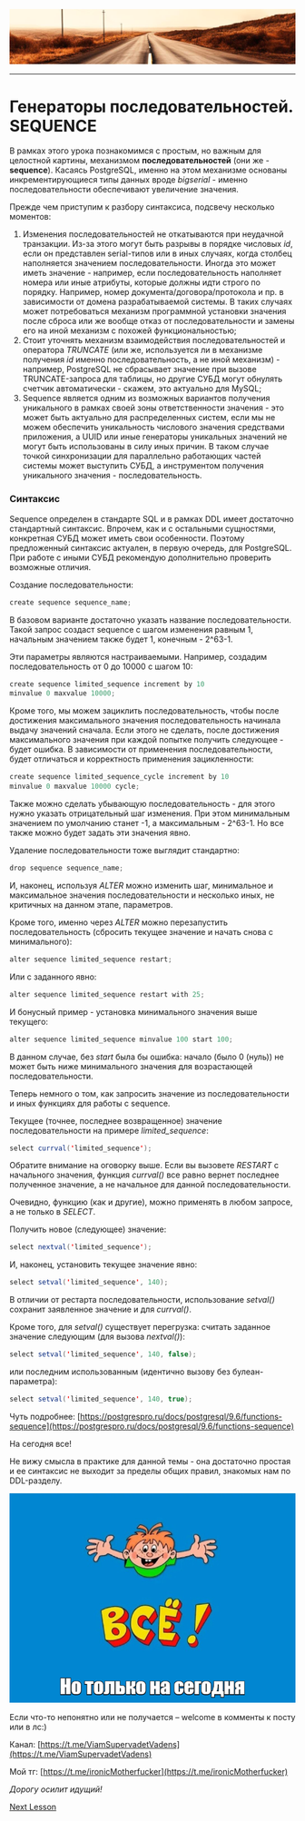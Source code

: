 ![](../../commonmedia/header.png)

***

   

Генераторы последовательностей. SEQUENCE
========================================

В рамках этого урока познакомимся с простым, но важным для целостной картины, механизмом **последовательностей** (они же - **sequence**). Касаясь PostgreSQL, именно на этом механизме основаны инкрементирующиеся типы данных вроде _bigserial_ \- именно последовательности обеспечивают увеличение значения.

Прежде чем приступим к разбору синтаксиса, подсвечу несколько моментов:

1.  Изменения последовательностей не откатываются при неудачной транзакции. Из-за этого могут быть разрывы в порядке числовых _id_, если он представлен serial-типов или в иных случаях, когда столбец наполняется значением последовательности. Иногда это может иметь значение - например, если последовательность наполняет номера или иные атрибуты, которые должны идти строго по порядку. Например, номер документа/договора/протокола и пр. в зависимости от домена разрабатываемой системы. В таких случаях может потребоваться механизм программной установки значения после сброса или же вообще отказ от последовательности и замены его на иной механизм с похожей функциональностью;
2.  Стоит уточнять механизм взаимодействия последовательностей и оператора _TRUNCATE_ (или же, используется ли в механизме получения _id_ именно последовательность, а не иной механизм) - например, PostgreSQL не сбрасывает значение при вызове TRUNCATE-запроса для таблицы, но другие СУБД могут обнулять счетчик автоматически - скажем, это актуально для MySQL;
3.  Sequence является одним из возможных вариантов получения уникального в рамках своей зоны ответственности значения - это может быть актуально для распределенных систем, если мы не можем обеспечить уникальность числового значения средствами приложения, а UUID или иные генераторы уникальных значений не могут быть использованы в силу иных причин. В таком случае точкой синхронизации для параллельно работающих частей системы может выступить СУБД, а инструментом получения уникального значения - последовательность.

  

### Синтаксис

Sequence определен в стандарте SQL и в рамках DDL имеет достаточно стандартный синтаксис. Впрочем, как и с остальными сущностями, конкретная СУБД может иметь свои особенности. Поэтому предложенный синтаксис актуален, в первую очередь, для PostgreSQL. При работе с иными СУБД рекомендую дополнительно проверить возможные отличия.

Создание последовательности:

```java
create sequence sequence_name;
```

В базовом варианте достаточно указать название последовательности. Такой запрос создаст sequence с шагом изменения равным 1, начальным значением также будет 1, конечным - 2^63-1.

Эти параметры являются настраиваемыми. Например, создадим последовательность от 0 до 10000 с шагом 10:

```java
create sequence limited_sequence increment by 10 
minvalue 0 maxvalue 10000;
```

Кроме того, мы можем зациклить последовательность, чтобы после достижения максимального значения последовательность начинала выдачу значений сначала. Если этого не сделать, после достижения максимального значения при каждой попытке получить следующее - будет ошибка. В зависимости от применения последовательности, будет отличаться и корректность применения зацикленности:

```java
create sequence limited_sequence_cycle increment by 10 
minvalue 0 maxvalue 10000 cycle;
```

Также можно сделать убывающую последовательность - для этого нужно указать отрицательный шаг изменения. При этом минимальным значением по умолчанию станет -1, а максимальным - 2^63-1. Но все также можно будет задать эти значения явно.

  

Удаление последовательности тоже выглядит стандартно:

```java
drop sequence sequence_name;
```

И, наконец, используя _ALTER_ можно изменить шаг, минимальное и максимальное значения последовательности и несколько иных, не критичных на данном этапе, параметров.

Кроме того, именно через _ALTER_ можно перезапустить последовательность (сбросить текущее значение и начать снова с минимального):

```java
alter sequence limited_sequence restart;
```

Или с заданного явно:

```java
alter sequence limited_sequence restart with 25;
```

И бонусный пример - установка минимального значения выше текущего:

```java
alter sequence limited_sequence minvalue 100 start 100;
```

В данном случае, без _start_ была бы ошибка: начало (было 0 (нуль)) не может быть ниже минимального значения для возрастающей последовательности.

Теперь немного о том, как запросить значение из последовательности и иных функциях для работы с sequence.

Текущее (точнее, последнее возвращенное) значение последовательности на примере _limited\_sequence_:

```java
select currval('limited_sequence');
```

Обратите внимание на оговорку выше. Если вы вызовете _RESTART_ с начального значения, функция _currval()_ все равно вернет последнее полученное значение, а не начальное для данной последовательности.

Очевидно, функцию (как и другие), можно применять в любом запросе, а не только в _SELECT_.

Получить новое (следующее) значение:

```java
select nextval('limited_sequence');
```

И, наконец, установить текущее значение явно:

```java
select setval('limited_sequence', 140);
```

В отличии от рестарта последовательности, использование _setval()_ сохранит заявленное значение и для _currval()_.

Кроме того, для _setval()_ существует перегрузка: считать заданное значение следующим (для вызова _nextval()_):

```java
select setval('limited_sequence', 140, false);
```

или последним использованным (идентично вызову без булеан-параметра):

```java
select setval('limited_sequence', 140, true);
```

Чуть подробнее: [https://postgrespro.ru/docs/postgresql/9.6/functions-sequence](https://postgrespro.ru/docs/postgresql/9.6/functions-sequence)

  

На сегодня все!

Не вижу смысла в практике для данной темы - она достаточно простая и ее синтаксис не выходит за пределы общих правил, знакомых нам по DDL-разделу.

![](../../commonmedia/footer.png)

Если что-то непонятно или не получается – welcome в комменты к посту или в лс:)

Канал: [https://t.me/ViamSupervadetVadens](https://t.me/ViamSupervadetVadens)

Мой тг: [https://t.me/ironicMotherfucker](https://t.me/ironicMotherfucker)

_Дорогу осилит идущий!_

[Next Lesson](../110/PLpgSQL-Funkcii-i-procedury.md)
